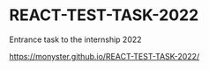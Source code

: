 # REACT-TEST-TASK-2022

Entrance task to the internship 2022

https://monyster.github.io/REACT-TEST-TASK-2022/
